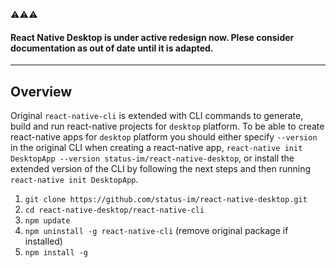 :warning::warning::warning:
#### React Native Desktop is under active redesign now. Plese consider documentation as out of date until it is adapted.

---
## Overview

Original `react-native-cli` is extended with CLI commands to generate, build and run react-native projects for `desktop` platform. To be able to create react-native apps for `desktop` platform you should either specify `--version` in the original CLI when creating a react-native app, `react-native init DesktopApp --version status-im/react-native-desktop`, or install the extended version of the CLI by following the next steps and then running `react-native init DesktopApp`.

1. `git clone https://github.com/status-im/react-native-desktop.git`
2. `cd react-native-desktop/react-native-cli`
3. `npm update`
4. `npm uninstall -g react-native-cli` (remove original package if installed)
5. `npm install -g`

